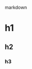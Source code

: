 <p><p><p>markdown </p></p></p>
<p><h1 id="h1">h1</h1></p>
<p><h2 id="h2">h2</h2></p>
<h3 id="h3">h3</h3>
